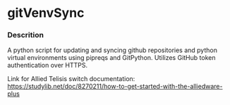# gitVenvSync

### Descrition
A python script for updating and syncing github repositories and python virtual environments using pipreqs and GitPython.
Utilizes GitHub token authentication over HTTPS.

Link for Allied Telisis switch documentation: https://studylib.net/doc/8270211/how-to-get-started-with-the-alliedware-plus
